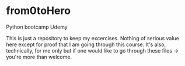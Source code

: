 # from0toHero
Python bootcamp Udemy

This is just a repository to keep my excercises. Nothing of serious value here except for proof that I am going through this course. It's also, technically, for me only but if one would like to go through these files -> you're more than welcome.
